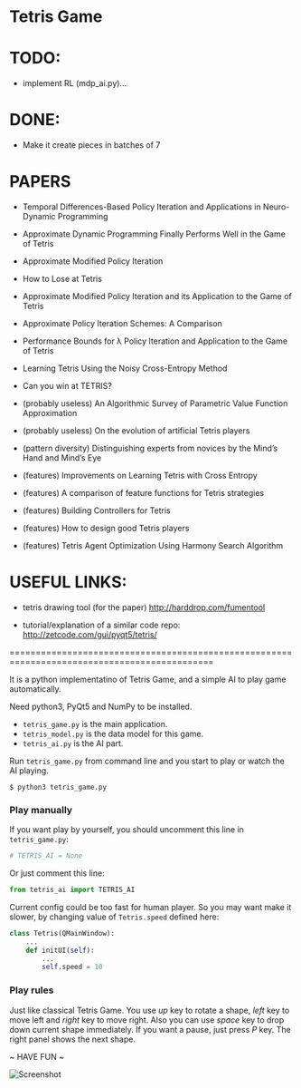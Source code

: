 # Tetris Game

<!-- **You must run `chmod a+x tetris_model.py` in order for the program to restart itself!!!** -->

# TODO:

* implement RL (mdp_ai.py)...

# DONE:

* Make it create pieces in batches of 7

# PAPERS

* Temporal Differences-Based Policy Iteration and Applications in Neuro-Dynamic Programming

* Approximate Dynamic Programming Finally Performs Well in the Game of Tetris

* Approximate Modified Policy Iteration

* How to Lose at Tetris

* Approximate Modified Policy Iteration and its Application to the Game of Tetris

* Approximate Policy Iteration Schemes: A Comparison

* Performance Bounds for λ Policy Iteration and Application to the Game of Tetris

* Learning Tetris Using the Noisy Cross-Entropy Method

* Can you win at TETRIS?

* (probably useless) An Algorithmic Survey of Parametric Value Function Approximation

* (probably useless) On the evolution of artificial Tetris players

* (pattern diversity) Distinguishing experts from novices by the Mind’s Hand and Mind’s
Eye

* (features) Improvements on Learning Tetris with Cross Entropy

* (features) A comparison of feature functions for Tetris strategies

* (features) Building Controllers for Tetris

* (features) How to design good Tetris players

* (features) Tetris Agent Optimization Using Harmony Search Algorithm

# USEFUL LINKS:

* tetris drawing tool (for the paper) http://harddrop.com/fumentool

* tutorial/explanation of a similar code repo: http://zetcode.com/gui/pyqt5/tetris/

=============================================================================================

It is a python implementatino of Tetris Game, and a simple AI to play game automatically.

Need python3, PyQt5 and NumPy to be installed.

* `tetris_game.py` is the main application.
* `tetris_model.py` is the data model for this game.
* `tetris_ai.py` is the AI part.

Run `tetris_game.py` from command line and you start to play or watch the AI playing.

```shell
$ python3 tetris_game.py
```

### Play manually

If you want play by yourself, you should uncomment this line in `tetris_game.py`:

```python
# TETRIS_AI = None
```

Or just comment this line:

```python
from tetris_ai import TETRIS_AI
```

Current config could be too fast for human player. So you may want make it slower, by changing value of `Tetris.speed` defined here:

```python
class Tetris(QMainWindow):
    ...
    def initUI(self):
        ...
        self.speed = 10
```

### Play rules

Just like classical Tetris Game. You use *up* key to rotate a shape, *left* key to move left and *right* key to move right. Also you can use *space* key to drop down current shape immediately. If you want a pause, just press *P* key. The right panel shows the next shape.

~ HAVE FUN ~

![Screenshot](doc/pics/screenshot_01.png)

